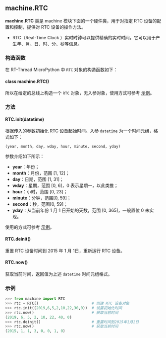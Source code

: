 ## machine.RTC

**machine.RTC** 类是 machine 模块下面的一个硬件类，用于对指定 RTC 设备的配置和控制，提供对 RTC 设备的操作方法。

- RTC（Real-Time Clock ）实时时钟可以提供精确的实时时间，它可以用于产生年、月、日、时、分、秒等信息。

### 构造函数

在 RT-Thread MicroPython 中 `RTC` 对象的构造函数如下：

#### **class machine.RTC**()

所以在给定的总线上构造一个 `RTC` 对象，无入参对象，使用方式可参考 [示例](#_3)。 

### 方法

#### **RTC.init**(datetime)

根据传入的参数初始化 RTC 设备起始时间。入参 `datetime` 为一个时间元组，格式如下：

```
(year, month, day, wday, hour, minute, second, yday)
```
参数介绍如下所示：

- **year**：年份；
- **month**：月份，范围 [1, 12]；
- **day**：日期，范围 [1, 31]；
- **wday**：星期，范围 [0, 6]，0 表示星期一，以此类推；
- **hour**：小时，范围 [0, 23]；
- **minute**：分钟，范围[0, 59]；
- **second**：秒，范围[0, 59]；
- **yday**：从当前年份 1 月 1 日开始的天数，范围 [0, 365]，一般置位 0 未实现。

使用的方式可参考 [示例](#_3)。

#### **RTC.deinit**()

重置 RTC 设备时间到 2015 年 1 月 1日，重新运行 RTC 设备。

#### **RTC.now**()

获取当前时间，返回值为上述 `datetime` 时间元组格式。

### 示例

```python
>>> from machine import RTC
>>> rtc = RTC()                        # 创建 RTC 设备对象
>>> rtc.init((2019,6,5,2,10,22,30,0))  # 设置初始化时间
>>> rtc.now()                          # 获取当前时间
(2019, 6, 5, 2, 10, 22, 40, 0)
>>> rtc.deinit()                       # 重置时间到2015年1月1日
>>> rtc.now()                          # 获取当前时间
(2015, 1, 1, 3, 0, 0, 1, 0)
```
